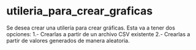 # utileria_para_crear_graficas
Se desea crear una utilería para crear gráficas. Esta va a tener dos opciones: 1.- Crearlas a partir de un archivo CSV existente 2.- Crearlas a partir de valores generados de manera aleatoria.

